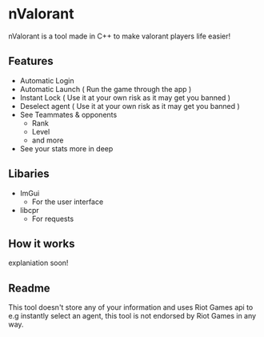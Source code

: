 # nValorant
nValorant is a tool made in C++ to make valorant players life easier!

## Features

- Automatic Login
- Automatic Launch ( Run the game through the app )
- Instant Lock ( Use it at your own risk as it may get you banned )
- Deselect agent ( Use it at your own risk as it may get you banned )
- See Teammates & opponents
  - Rank
  - Level
  - and more
- See your stats more in deep

## Libaries

- ImGui
  - For the user interface
- libcpr
  - For requests

## How it works
explaniation soon!

## Readme

This tool doesn't store any of your information and uses Riot Games api to e.g instantly select an agent, this tool is not endorsed by Riot Games in any way.
